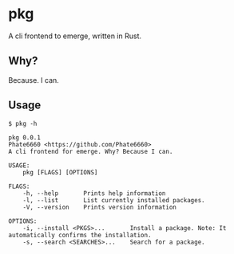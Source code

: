 # pkg
A cli frontend to emerge, written in Rust.

## Why?
Because. I can.

## Usage
`$ pkg -h`
```
pkg 0.0.1
Phate6660 <https://github.com/Phate6660>
A cli frontend for emerge. Why? Because I can.

USAGE:
    pkg [FLAGS] [OPTIONS]

FLAGS:
    -h, --help       Prints help information
    -l, --list       List currently installed packages.
    -V, --version    Prints version information

OPTIONS:
    -i, --install <PKGS>...       Install a package. Note: It automatically confirms the installation.
    -s, --search <SEARCHES>...    Search for a package.
```
